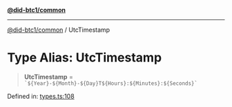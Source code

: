 [**@did-btc1/common**](../README.md)

***

[@did-btc1/common](../globals.md) / UtcTimestamp

# Type Alias: UtcTimestamp

> **UtcTimestamp** = `` `${Year}-${Month}-${Day}T${Hours}:${Minutes}:${Seconds}` ``

Defined in: [types.ts:108](https://github.com/dcdpr/did-btc1-js/blob/751aedd75738c26882a2149e644ae32b9e424707/packages/common/src/types.ts#L108)
